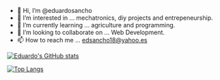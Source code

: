 - 👋 Hi, I’m @eduardosancho
- 👀 I’m interested in ... mechatronics, diy projects and entrepeneurship.
- 🌱 I’m currently learning ... agriculture and programming.
- 💞️ I’m looking to collaborate on ... Web Development.
- 📫 How to reach me ... edsancho18@yahoo.es

[![Eduardo's GitHub stats](https://github-readme-stats.vercel.app/api?username=eduardosancho)](https://github.com/eduardosancho/github-readme-stats)

[![Top Langs](https://github-readme-stats.vercel.app/api/top-langs/?username=eduardosancho&layout=compact)](https://github.com/eduardosancho/github-readme-stats)

<!---
eduardosancho/eduardosancho is a ✨ special ✨ repository because its `README.md` (this file) appears on your GitHub profile.
You can click the Preview link to take a look at your changes.
--->
